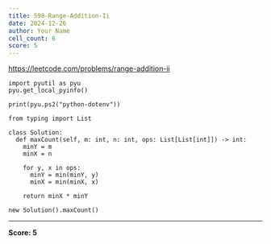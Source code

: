 ```yaml
---
title: 598-Range-Addition-Ii
date: 2024-12-26
author: Your Name
cell_count: 6
score: 5
---
```


https://leetcode.com/problems/range-addition-ii


```
import pyutil as pyu
pyu.get_local_pyinfo()
```


```
print(pyu.ps2("python-dotenv"))
```


```
from typing import List
```


```
class Solution:
  def maxCount(self, m: int, n: int, ops: List[List[int]]) -> int:
    minY = m
    minX = n

    for y, x in ops:
      minY = min(minY, y)
      minX = min(minX, x)

    return minX * minY
```


```
new Solution().maxCount()
```


---
**Score: 5**